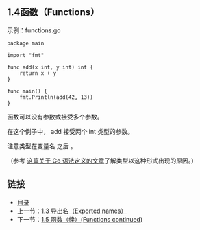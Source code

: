## 1.4函数（Functions）

示例：functions.go

	package main

	import "fmt"

	func add(x int, y int) int {
		return x + y
	}

	func main() {
		fmt.Println(add(42, 13))
	}

函数可以没有参数或接受多个参数。

在这个例子中， add 接受两个 int 类型的参数。

注意类型在变量名 之后 。

（参考 [这篇关于 Go 语法定义的文章](https://blog.go-zh.org/gos-declaration-syntax)了解类型以这种形式出现的原因。）

## 链接
* [目录](https://github.com/gnefiy/go-tour-zh/blob/master/README.md)
* 上一节：[1.3 导出名（Exported names）](https://github.com/gnefiy/go-tour-zh/blob/master/tour/basics/01.03.md)
* 下一节：[1.5 函数（续）(Functions continued)](https://github.com/gnefiy/go-tour-zh/blob/master/tour/basics/01.05.md)
